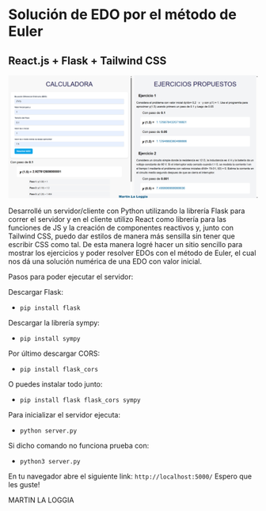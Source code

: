 # Solución de EDO por el método de Euler
## React.js + Flask + Tailwind CSS

![alt text](public/exampleScreen.png)

Desarrollé un servidor/cliente con Python utilizando la librería Flask para correr el servidor y en el cliente utilizo React como librería para las funciones de JS y la creación de componentes reactivos y, junto con Tailwind CSS, puedo dar estilos de manera más sensilla sin tener que escribir CSS como tal. De esta manera logré hacer un sitio sencillo para mostrar los ejercicios y poder resolver EDOs con el método de Euler, el cual nos dá una solución numérica de una EDO con valor inicial.


Pasos para poder ejecutar el servidor:

Descargar Flask:
- `pip install flask`

Descargar la librería sympy:
- `pip install sympy`

Por último descargar CORS:
- `pip install flask_cors`

O puedes instalar todo junto:
- `pip install flask flask_cors sympy`

Para inicializar el servidor ejecuta:
- `python server.py` 

Si dicho comando no funciona prueba con:
- `python3 server.py`

En tu navegador abre el siguiente link:
`http://localhost:5000/`
Espero que les guste!

MARTIN LA LOGGIA
